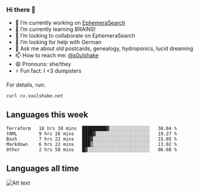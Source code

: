 ### Hi there 👋

<!--
**soulshake/soulshake** is a ✨ _special_ ✨ repository because its `README.md` (this file) appears on your GitHub profile.

Here are some ideas to get you started:

- 🔭 I’m currently working on ...
- 🌱 I’m currently learning ...
- 👯 I’m looking to collaborate on ...
- 🤔 I’m looking for help with ...
- 💬 Ask me about ...
- 📫 How to reach me: ...
- 😄 Pronouns: ...
- ⚡ Fun fact: ...
-->


- 🔭 I’m currently working on [EphemeraSearch](https://www.ephemerasearch.com/)
- 🌱 I’m currently learning BRAINS!
- 👯 I’m looking to collaborate on EphemeraSearch
- 🤔 I’m looking for help with German
- 💬 Ask me about old postcards, genealogy, hydroponics, lucid dreaming
- 📫 How to reach me: [@s0ulshake](https://twitter.com/soulshake)
- 😄 Pronouns: she/they
- ⚡ Fun fact: I <3 dumpsters

For details, run:

```
curl cv.soulshake.net
```

## Languages this week

<!--START_SECTION:waka-->
```text
Terraform   18 hrs 38 mins  █████████▓░░░░░░░░░░░░░░░   38.04 % 
YAML        9 hrs 26 mins   ████▓░░░░░░░░░░░░░░░░░░░░   19.27 % 
Bash        7 hrs 22 mins   ███▓░░░░░░░░░░░░░░░░░░░░░   15.05 % 
Markdown    6 hrs 22 mins   ███▒░░░░░░░░░░░░░░░░░░░░░   13.02 % 
Other       2 hrs 58 mins   █▓░░░░░░░░░░░░░░░░░░░░░░░   06.08 % 
```
<!--END_SECTION:waka-->

## Languages all time
![Alt text](https://wakatime.com/share/@aj/6aa10b67-a5e9-4fb1-acaf-8692f4385172.svg)
